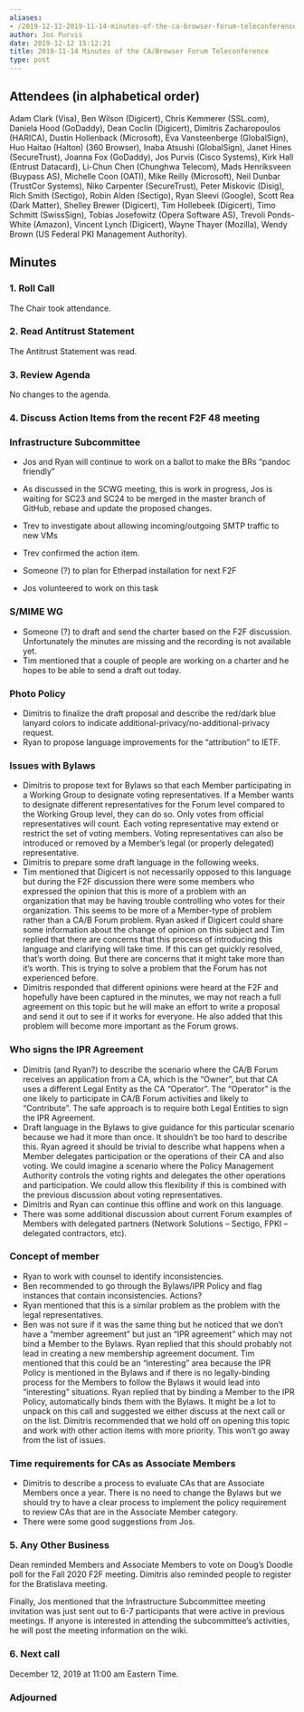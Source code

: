 ```yaml
---
aliases:
- /2019-12-12-2019-11-14-minutes-of-the-ca-browser-forum-teleconference/
author: Jos Purvis
date: 2019-12-12 15:12:21
title: 2019-11-14 Minutes of the CA/Browser Forum Teleconference
type: post
---
```


## Attendees (in alphabetical order) 

Adam Clark (Visa), Ben Wilson (Digicert), Chris Kemmerer (SSL.com), Daniela Hood (GoDaddy), Dean Coclin (Digicert), Dimitris Zacharopoulos (HARICA), Dustin Hollenback (Microsoft), Eva Vansteenberge (GlobalSign), Huo Haitao (Halton) (360 Browser), Inaba Atsushi (GlobalSign), Janet Hines (SecureTrust), Joanna Fox (GoDaddy), Jos Purvis (Cisco Systems), Kirk Hall (Entrust Datacard), Li-Chun Chen (Chunghwa Telecom), Mads Henriksveen (Buypass AS), Michelle Coon (OATI), Mike Reilly (Microsoft), Neil Dunbar (TrustCor Systems), Niko Carpenter (SecureTrust), Peter Miskovic (Disig), Rich Smith (Sectigo), Robin Alden (Sectigo), Ryan Sleevi (Google), Scott Rea (Dark Matter), Shelley Brewer (Digicert), Tim Hollebeek (Digicert), Timo Schmitt (SwissSign), Tobias Josefowitz (Opera Software AS), Trevoli Ponds-White (Amazon), Vincent Lynch (Digicert), Wayne Thayer (Mozilla), Wendy Brown (US Federal PKI Management Authority).

## Minutes



### 1. Roll Call



The Chair took attendance.

### 2. Read Antitrust Statement



The Antitrust Statement was read.

### 3. Review Agenda



No changes to the agenda.

### 4. Discuss Action Items from the recent F2F 48 meeting



### Infrastructure Subcommittee



- Jos and Ryan will continue to work on a ballot to make the BRs “pandoc friendly”

- As discussed in the SCWG meeting, this is work in progress, Jos is waiting for SC23 and SC24 to be merged in the master branch of GitHub, rebase and update the proposed changes.

- Trev to investigate about allowing incoming/outgoing SMTP traffic to new VMs

- Trev confirmed the action item.

- Someone (?) to plan for Etherpad installation for next F2F

- Jos volunteered to work on this task

### S/MIME WG



- Someone (?) to draft and send the charter based on the F2F discussion. Unfortunately the minutes are missing and the recording is not available yet.
- Tim mentioned that a couple of people are working on a charter and he hopes to be able to send a draft out today.

### Photo Policy



- Dimitris to finalize the draft proposal and describe the red/dark blue lanyard colors to indicate additional-privacy/no-additional-privacy request.
- Ryan to propose language improvements for the “attribution” to IETF.

### Issues with Bylaws



- Dimitris to propose text for Bylaws so that each Member participating in a Working Group to designate voting representatives. If a Member wants to designate different representatives for the Forum level compared to the Working Group level, they can do so. Only votes from official representatives will count. Each voting representative may extend or restrict the set of voting members. Voting representatives can also be introduced or removed by a Member’s legal (or properly delegated) representative.
- Dimitris to prepare some draft language in the following weeks.
- Tim mentioned that Digicert is not necessarily opposed to this language but during the F2F discussion there were some members who expressed the opinion that this is more of a problem with an organization that may be having trouble controlling who votes for their organization. This seems to be more of a Member-type of problem rather than a CA/B Forum problem. Ryan asked if Digicert could share some information about the change of opinion on this subject and Tim replied that there are concerns that this process of introducing this language and clarifying will take time. If this can get quickly resolved, that’s worth doing. But there are concerns that it might take more than it’s worth. This is trying to solve a problem that the Forum has not experienced before.
- Dimitris responded that different opinions were heard at the F2F and hopefully have been captured in the minutes, we may not reach a full agreement on this topic but he will make an effort to write a proposal and send it out to see if it works for everyone. He also added that this problem will become more important as the Forum grows.

### Who signs the IPR Agreement



- Dimitris (and Ryan?) to describe the scenario where the CA/B Forum receives an application from a CA, which is the “Owner”, but that CA uses a different Legal Entity as the CA “Operator”. The “Operator” is the one likely to participate in CA/B Forum activities and likely to “Contribute”. The safe approach is to require both Legal Entities to sign the IPR Agreement.
- Draft language in the Bylaws to give guidance for this particular scenario because we had it more than once. It shouldn’t be too hard to describe this. Ryan agreed it should be trivial to describe what happens when a Member delegates participation or the operations of their CA and also voting. We could imagine a scenario where the Policy Management Authority controls the voting rights and delegates the other operations and participation. We could allow this flexibility if this is combined with the previous discussion about voting representatives.
- Dimitris and Ryan can continue this offline and work on this language.
- There was some additional discussion about current Forum examples of Members with delegated partners (Network Solutions – Sectigo, FPKI – delegated contractors, etc).

### Concept of member



- Ryan to work with counsel to identify inconsistencies.
- Ben recommended to go through the Bylaws/IPR Policy and flag instances that contain inconsistencies. Actions?
- Ryan mentioned that this is a similar problem as the problem with the legal representatives.
- Ben was not sure if it was the same thing but he noticed that we don’t have a “member agreement” but just an “IPR agreement” which may not bind a Member to the Bylaws. Ryan replied that this should probably not lead in creating a new membership agreement document. Tim mentioned that this could be an “interesting” area because the IPR Policy is mentioned in the Bylaws and if there is no legally-binding process for the Members to follow the Bylaws it would lead into “interesting” situations. Ryan replied that by binding a Member to the IPR Policy, automatically binds them with the Bylaws. It might be a lot to unpack on this call and suggested we either discuss at the next call or on the list. Dimitris recommended that we hold off on opening this topic and work with other action items with more priority. This won’t go away from the list of issues.

### Time requirements for CAs as Associate Members



- Dimitris to describe a process to evaluate CAs that are Associate Members once a year. There is no need to change the Bylaws but we should try to have a clear process to implement the policy requirement to review CAs that are in the Associate Member category.
- There were some good suggestions from Jos.

### 5. Any Other Business 

Dean reminded Members and Associate Members to vote on Doug’s Doodle poll for the Fall 2020 F2F meeting. Dimitris also reminded people to register for the Bratislava meeting.

Finally, Jos mentioned that the Infrastructure Subcommittee meeting invitation was just sent out to 6-7 participants that were active in previous meetings. If anyone is interested in attending the subcommittee’s activities, he will post the meeting information on the wiki.

### 6. Next call



December 12, 2019 at 11:00 am Eastern Time.

### Adjourned